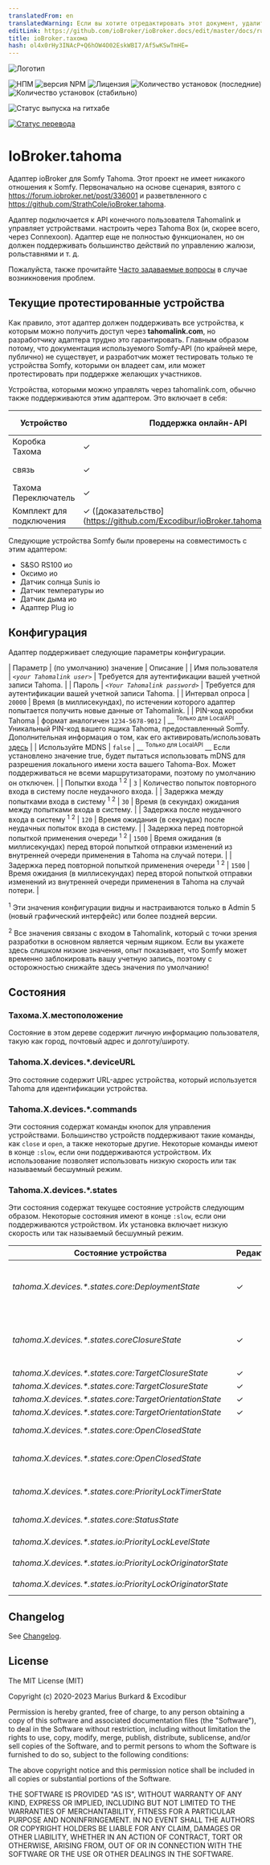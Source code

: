 ```yaml
---
translatedFrom: en
translatedWarning: Если вы хотите отредактировать этот документ, удалите поле «translationFrom», в противном случае этот документ будет снова автоматически переведен
editLink: https://github.com/ioBroker/ioBroker.docs/edit/master/docs/ru/adapterref/iobroker.tahoma/README.md
title: ioBroker.тахома
hash: ol4x0rHy3INAcP+Q6hOW4O02EskWBI7/Af5wKSwTmHE=
---
```

![Логотип](../../../en/adapterref/iobroker.tahoma/admin/tahoma.png)

![НПМ](https://nodei.co/npm/iobroker.tahoma.png?downloads=true)
![версия NPM](https://img.shields.io/npm/v/iobroker.tahoma.svg)
![Лицензия](https://img.shields.io/badge/license-MIT-blue.svg?style=flat)
![Количество установок (последние)](http://iobroker.live/badges/tahoma-installed.svg)
![Количество установок (стабильно)](http://iobroker.live/badges/tahoma-stable.svg)

![Статус выпуска на гитхабе](https://github.com/Excodibur/iobroker.tahoma/workflows/Build%2C%20Test%20and%20Release/badge.svg)

[![Статус перевода](https://weblate.iobroker.net/widgets/adapters/-/tahoma/svg-badge.svg)](https://weblate.iobroker.net/engage/adapters/?utm_source=widget)

# IoBroker.tahoma
Адаптер ioBroker для Somfy Tahoma. Этот проект не имеет никакого отношения к Somfy. Первоначально на основе сценария, взятого с https://forum.iobroker.net/post/336001 и разветвленного с https://github.com/StrathCole/ioBroker.tahoma.

Адаптер подключается к API конечного пользователя Tahomalink и управляет устройствами. настроить через Tahoma Box (и, скорее всего, через Connexoon).
Адаптер еще не полностью функционален, но он должен поддерживать большинство действий по управлению жалюзи, рольставнями и т. д.

Пожалуйста, также прочитайте [Часто задаваемые вопросы](https://github.com/Excodibur/ioBroker.tahoma/blob/master/FAQ.md) в случае возникновения проблем.

## Текущие протестированные устройства
Как правило, этот адаптер должен поддерживать все устройства, к которым можно получить доступ через __tahomalink.com__, но разработчику адаптера трудно это гарантировать. Главным образом потому, что документация используемого Somfy-API (по крайней мере, публично) не существует, и разработчик может тестировать только те устройства Somfy, которыми он владеет сам, или может протестировать при поддержке желающих участников.

Устройства, которыми можно управлять через tahomalink.com, обычно также поддерживаются этим адаптером. Это включает в себя:

| Устройство | Поддержка онлайн-API | Поддержка локального API |
|-|-|-|
| Коробка Тахома | ✓ | ✓ |
| связь | ✓ | ✓ ([доказательство](https://github.com/Excodibur/ioBroker.tahoma/issues/241)) |
| Тахома Переключатель | ✓ | ✓ |
| Комплект для подключения | ✓ ([доказательство] (https://github.com/Excodibur/ioBroker.tahoma/issues/171)) | ✗ ([доказательство](https://service.somfy.com/downloads/fr_v5/fichecomparative_tahoma_switch_vs_kit_connectivite_a4_1221.pdf)) |

Следующие устройства Somfy были проверены на совместимость с этим адаптером:

- S&SO RS100 ио
- Оксимо ио
- Датчик солнца Sunis io
- Датчик температуры ио
- Датчик дыма ио
- Адаптер Plug io

## Конфигурация
Адаптер поддерживает следующие параметры конфигурации.

| Параметр | (по умолчанию) значение | Описание |
| Имя пользователя | _`<your Tahomalink user>`_ | Требуется для аутентификации вашей учетной записи Tahoma. |
| Пароль | _`<Your Tahomalink password>`_ | Требуется для аутентификации вашей учетной записи Tahoma. |
| Интервал опроса | `20000` | Время (в миллисекундах), по истечении которого адаптер попытается получить новые данные от Tahomalink. |
| PIN-код коробки Tahoma | формат аналогичен `1234-5678-9012` | __ <sup>Только для LocalAPI</sup> __ Уникальный PIN-код вашего ящика Tahoma, предоставленный Somfy. Дополнительная информация о том, как его активировать/использовать [здесь](https://github.com/Somfy-Developer/Somfy-TaHoma-Developer-Mode) |
| Используйте MDNS | `false` | __ <sup>Только для LocalAPI</sup> __ Если установлено значение true, будет пытаться использовать mDNS для разрешения локального имени хоста вашего Tahoma-Box. Может поддерживаться не всеми маршрутизаторами, поэтому по умолчанию он отключен. |
| Попытки входа <sup>1</sup> <sup>2</sup> | `3` | Количество попыток повторного входа в систему после неудачного входа. |
| Задержка между попытками входа в систему <sup>1</sup> <sup>2</sup> | `30` | Время (в секундах) ожидания между попытками входа в систему. |
| Задержка после неудачного входа в систему <sup>1</sup> <sup>2</sup> | `120` | Время ожидания (в секундах) после неудачных попыток входа в систему. |
| Задержка перед повторной попыткой применения очереди <sup>1</sup> <sup>2</sup> | `1500` | Время ожидания (в миллисекундах) перед второй попыткой отправки изменений из внутренней очереди применения в Tahoma на случай потери. |
| Задержка перед повторной попыткой применения очереди <sup>1</sup> <sup>2</sup> | `1500` | Время ожидания (в миллисекундах) перед второй попыткой отправки изменений из внутренней очереди применения в Tahoma на случай потери. |

<sup>1</sup> Эти значения конфигурации видны и настраиваются только в Admin 5 (новый графический интерфейс) или более поздней версии.

<sup>2</sup> Все значения связаны с входом в Tahomalink, который с точки зрения разработки в основном является черным ящиком. Если вы укажете здесь слишком низкие значения, опыт показывает, что Somfy может временно заблокировать вашу учетную запись, поэтому с осторожностью снижайте здесь значения по умолчанию!

## Состояния
### Тахома.X.местоположение
Состояние в этом дереве содержит личную информацию пользователя, такую как город, почтовый адрес и долготу/широту.

### Tahoma.X.devices.*.deviceURL
Это состояние содержит URL-адрес устройства, который используется Tahoma для идентификации устройства.

### Tahoma.X.devices.*.commands
Эти состояния содержат команды кнопок для управления устройствами. Большинство устройств поддерживают такие команды, как `close` и `open`, а также некоторые другие.
Некоторые команды имеют в конце `:slow`, если они поддерживаются устройством. Их использование позволяет использовать низкую скорость или так называемый бесшумный режим.

### Tahoma.X.devices.*.states
Эти состояния содержат текущее состояние устройств следующим образом. Некоторые состояния имеют в конце `:slow`, если они поддерживаются устройством. Их установка включает низкую скорость или так называемый бесшумный режим.

| Состояние устройства | Редактируемый | Назначение/Описание |
|-------------------------------------------------------------|----------|---------------------|
| _tahoma.X.devices.*.states.core:DeploymentState_ | &#10003; | Предоставляет информацию о текущем развертывании и управляет им. 100 означает полностью развернуто, 0 — не развернуто. Не все устройства имеют это значение, вместо него у некоторых есть `ClosureState`. |
| _tahoma.X.devices.*.states.coreClosureState_ | &#10003; | Предоставляет информацию о текущем закрытии и контролирует его состояние. 100 означает полностью закрытый, 0 открытый. Не все устройства имеют это значение, вместо него у некоторых есть `DeploymentState`. |
| _tahoma.X.devices.*.states.core:TargetClosureState_ | &#10003; | См. `tahoma.X.devices.*.states.core:ClosureState` |
| _tahoma.X.devices.*.states.core:TargetClosureState_ | &#10003; | См. `tahoma.X.devices.*.states.core:ClosureState` |
| _tahoma.X.devices.*.states.core:TargetOrientationState_ | &#10003; | См. `tahoma.X.devices.*.states.core:OrientationState` |
| _tahoma.X.devices.*.states.core:TargetOrientationState_ | &#10003; | См. `tahoma.X.devices.*.states.core:OrientationState` |
| _tahoma.X.devices.*.states.core:OpenClosedState_ | | Содержит `closed`, если устройство закрыто на 100 % или развернуто на 0 %, и `open` в противном случае. |
| _tahoma.X.devices.*.states.core:OpenClosedState_ | | Содержит «закрыто», если устройство закрыто на 100% или развернуто на 0%, и «открыто» в противном случае. |
| _tahoma.X.devices.*.states.core:PriorityLockTimerState_ | | Если датчик заблокировал устройство, это указывается здесь, например. г. датчик ветра, блокирующий тент. |
| _tahoma.X.devices.*.states.core:StatusState_ | | `available`, если устройство в данный момент доступно. |
| _tahoma.X.devices.*.states.io:PriorityLockLevelState_ | | См. `tahoma.X.devices.*.states.core:PriorityLockTimerState` |
| _tahoma.X.devices.*.states.io:PriorityLockOriginatorState_ | | См. `tahoma.X.devices.*.states.core:PriorityLockTimerState` |
| _tahoma.X.devices.*.states.io:PriorityLockOriginatorState_ | | См. `tahoma.X.devices.*.states.core:PriorityLockTimerState` | | _tahoma.X.devices.*.states.moving_ | | Указывает, движется ли устройство в данный момент. `0 = stopped`, `1 = up/undeploy`, `2 = down/deploy`, `3 = unknown direction`<br/> **Примечание:**<br/> Это надежно работает только при подключении к Tahoma (не локальному) API, поскольку локальный API не предоставляет достаточно обновлений действий и событий для правильного вычисления этого состояния. Однако `core:MovingState` должен работать в обоих случаях. |

## Changelog
See [Changelog](https://github.com/Excodibur/ioBroker.tahoma/blob/master/CHANGELOG.md).

## License

The MIT License (MIT)

Copyright (c) 2020-2023 Marius Burkard & Excodibur

Permission is hereby granted, free of charge, to any person obtaining a copy
of this software and associated documentation files (the "Software"), to deal
in the Software without restriction, including without limitation the rights
to use, copy, modify, merge, publish, distribute, sublicense, and/or sell
copies of the Software, and to permit persons to whom the Software is
furnished to do so, subject to the following conditions:

The above copyright notice and this permission notice shall be included in
all copies or substantial portions of the Software.

THE SOFTWARE IS PROVIDED "AS IS", WITHOUT WARRANTY OF ANY KIND, EXPRESS OR
IMPLIED, INCLUDING BUT NOT LIMITED TO THE WARRANTIES OF MERCHANTABILITY,
FITNESS FOR A PARTICULAR PURPOSE AND NONINFRINGEMENT. IN NO EVENT SHALL THE
AUTHORS OR COPYRIGHT HOLDERS BE LIABLE FOR ANY CLAIM, DAMAGES OR OTHER
LIABILITY, WHETHER IN AN ACTION OF CONTRACT, TORT OR OTHERWISE, ARISING FROM,
OUT OF OR IN CONNECTION WITH THE SOFTWARE OR THE USE OR OTHER DEALINGS IN
THE SOFTWARE.
